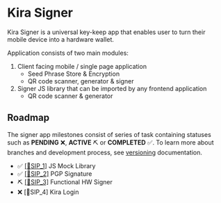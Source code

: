 # Kira Signer

Kira Signer is a universal key-keep app that enables user to turn their mobile device into a hardware wallet.

Application consists of two main modules:
1. Client facing mobile / single page application
   * Seed Phrase Store & Encryption
   * QR code scanner, generator & signer
2. Signer JS library that can be imported by any frontend application
   * QR code scanner & generator

## Roadmap

The signer app milestones consist of series of task containing statuses such as **PENDING** :x:, **ACTIVE** :pick: or **COMPLETED** :white_check_mark:. 
To learn more about branches and development process, see [versioning](../versioning.md) documentation.


* :white_check_mark: [[:bookmark:SIP_1]](sip_1.md) JS Mock Library
* :white_check_mark: [[:bookmark:SIP_2]](sip_2.md) PGP Signature
* :pick: [[:bookmark:SIP_3]](sip_3.md) Functional HW Signer
* :x: [:bookmark:SIP_4] Kira Login



